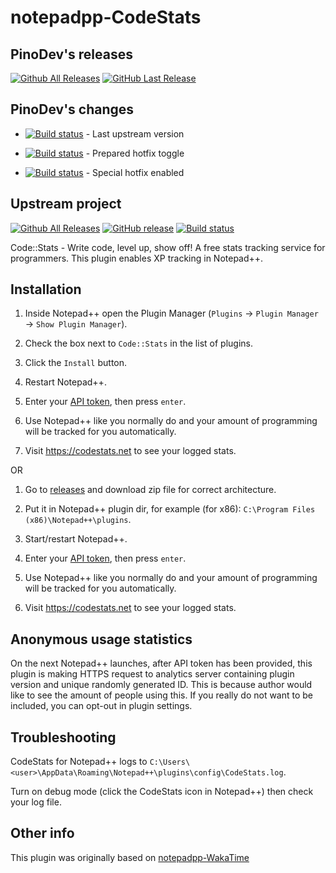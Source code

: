 notepadpp-CodeStats
=====================


PinoDev's releases
----------------

[![Github All Releases](https://img.shields.io/github/downloads/pinodev/notepadpp-CodeStats/total.svg)](https://github.com/pinodev/notepadpp-CodeStats/releases)
[![GitHub Last Release](https://img.shields.io/github/release/pinodev/notepadpp-CodeStats.svg)](https://github.com/pinodev/notepadpp-CodeStats/releases)


PinoDev's changes
----------------

- [![Build status](https://ci.appveyor.com/api/projects/status/github/pinodev/notepadpp-CodeStats?svg=true&branch=last-pull-from-upstream)](https://ci.appveyor.com/project/pinodev/notepadpp-codestats/history) - Last upstream version

- [![Build status](https://ci.appveyor.com/api/projects/status/github/pinodev/notepadpp-CodeStats?svg=true&branch=prepared-hotfix-toggle)](https://ci.appveyor.com/project/pinodev/notepadpp-codestats/history) - Prepared hotfix toggle

- [![Build status](https://ci.appveyor.com/api/projects/status/github/pinodev/notepadpp-CodeStats?svg=true&branch=special-hotfix-enabled)](https://ci.appveyor.com/project/pinodev/notepadpp-codestats/history) - Special hotfix enabled


Upstream project
----------------

[![Github All Releases](https://img.shields.io/github/downloads/p0358/notepadpp-CodeStats/total.svg)](https://github.com/p0358/notepadpp-CodeStats/releases) [![GitHub release](https://img.shields.io/github/release/p0358/notepadpp-CodeStats.svg)](https://github.com/p0358/notepadpp-CodeStats/releases) [![Build status](https://ci.appveyor.com/api/projects/status/c34pe9fpnstehfe0?svg=true)](https://ci.appveyor.com/project/p0358/notepadpp-codestats)

Code::Stats - Write code, level up, show off! A free stats tracking service for programmers. This plugin enables XP tracking in Notepad++.


Installation
------------

1. Inside Notepad++ open the Plugin Manager (`Plugins` → `Plugin Manager` → `Show Plugin Manager`).

2. Check the box next to `Code::Stats` in the list of plugins.

3. Click the `Install` button.

4. Restart Notepad++.

3. Enter your [API token](https://codestats.net/my/machines), then press `enter`.

4. Use Notepad++ like you normally do and your amount of programming will be tracked for you automatically.

5. Visit https://codestats.net to see your logged stats.

OR

1. Go to [releases](https://github.com/p0358/notepadpp-CodeStats/releases) and download zip file for correct architecture.

2. Put it in Notepad++ plugin dir, for example (for x86): `C:\Program Files (x86)\Notepad++\plugins`.

3. Start/restart Notepad++.

4. Enter your [API token](https://codestats.net/my/machines), then press `enter`.

5. Use Notepad++ like you normally do and your amount of programming will be tracked for you automatically.

6. Visit https://codestats.net to see your logged stats.


Anonymous usage statistics
---------------------

On the next Notepad++ launches, after API token has been provided, this plugin is making HTTPS request to analytics server containing plugin version and unique randomly generated ID. This is because author would like to see the amount of people using this. If you really do not want to be included, you can opt-out in plugin settings.


Troubleshooting
---------------

CodeStats for Notepad++ logs to `C:\Users\<user>\AppData\Roaming\Notepad++\plugins\config\CodeStats.log`.

Turn on debug mode (click the CodeStats icon in Notepad++) then check your log file.


Other info
----------

This plugin was originally based on [notepadpp-WakaTime](https://github.com/wakatime/notepadpp-wakatime)
